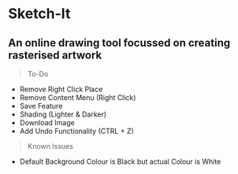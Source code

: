 # Sketch-It
## An online drawing tool focussed on creating rasterised artwork

> To-Do
- Remove Right Click Place
- Remove Content Menu (Right Click)
- Save Feature
- Shading (Lighter & Darker)
- Download Image
- Add Undo Functionality (CTRL + Z)

> Known Issues
- Default Background Colour is Black but actual Colour is White